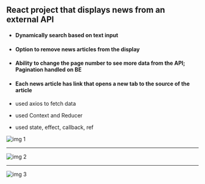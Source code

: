 ## **React project that displays news from an external API**

- #### Dynamically search based on text input

- #### Option to remove news articles from the display

- #### Ability to change the page number to see more data from the API; Pagination handled on BE

- #### Each news article has link that opens a new tab to the source of the article

- used axios to fetch data
- used Context and Reducer
- used state, effect, callback, ref

![img 1](https://imgur.com/eERtDQtl.png)

---

![img 2](https://imgur.com/j6nTkEj.png)

---

![img 3](https://imgur.com/jmIj8sp.png)
